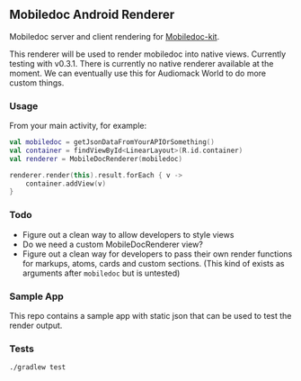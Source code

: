 ## Mobiledoc Android Renderer

Mobiledoc server and client rendering for [Mobiledoc-kit](https://github.com/bustlelabs/mobiledoc-kit).

This renderer will be used to render mobiledoc into native views. Currently testing with v0.3.1. There is currently no native renderer available at the moment. We can eventually use this for Audiomack World to do more custom things.

### Usage

From your main activity, for example:

```kotlin
val mobiledoc = getJsonDataFromYourAPIOrSomething()
val container = findViewById<LinearLayout>(R.id.container)
val renderer = MobileDocRenderer(mobiledoc)

renderer.render(this).result.forEach { v ->
    container.addView(v)
}

```

### Todo

- Figure out a clean way to allow developers to style views
- Do we need a custom MobileDocRenderer view?
- Figure out a clean way for developers to pass their own render functions for markups, atoms, cards and custom sections. (This kind of exists as arguments after `mobiledoc` but is untested)


### Sample App

This repo contains a sample app with static json that can be used to test the render output.

### Tests
`./gradlew test`